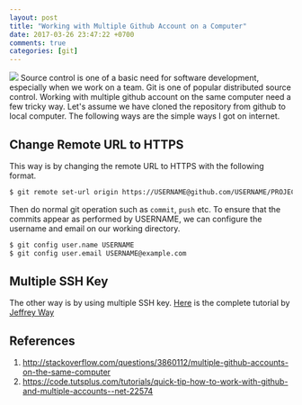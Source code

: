 ```yaml
---
layout: post
title: "Working with Multiple Github Account on a Computer"
date: 2017-03-26 23:47:22 +0700
comments: true
categories: [git]
---
```



<img class="left" src="{{ site.baseurl }}/images/logo/git.png" />
Source control is one of a basic need for software development, especially when we work on a team. Git is one of popular distributed source control. Working with multiple github account on the same computer need a few tricky way. Let's assume we have cloned the repository from github to local computer. The following ways are the simple ways I got on internet.

## Change Remote URL to HTTPS

This way is by changing the remote URL to HTTPS with the following format.

``` bash
$ git remote set-url origin https://USERNAME@github.com/USERNAME/PROJECTNAME.git

```

Then do normal git operation such as <code>commit</code>, <code>push</code> etc.
To ensure that the commits appear as performed by USERNAME, we can configure the username and email on our working directory.

``` bash
$ git config user.name USERNAME
$ git config user.email USERNAME@example.com

```

## Multiple SSH Key
The other way is by using multiple SSH key. [Here](https://code.tutsplus.com/tutorials/quick-tip-how-to-work-with-github-and-multiple-accounts--net-22574) is the complete tutorial by [Jeffrey Way](https://twitter.com/jeffrey_way)


## References
1. http://stackoverflow.com/questions/3860112/multiple-github-accounts-on-the-same-computer
2. https://code.tutsplus.com/tutorials/quick-tip-how-to-work-with-github-and-multiple-accounts--net-22574
